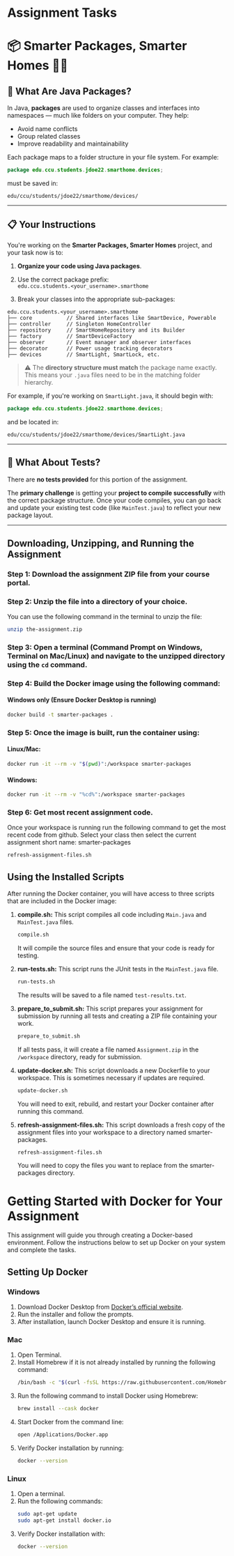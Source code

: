 # Assignment Tasks
# 📦  **Smarter Packages, Smarter Homes** 🧠🏡

## 🧠 What Are Java Packages?

In Java, **packages** are used to organize classes and interfaces into namespaces — much like folders on your computer. They help:

- Avoid name conflicts
- Group related classes
- Improve readability and maintainability

Each package maps to a folder structure in your file system. For example:

```java
package edu.ccu.students.jdoe22.smarthome.devices;
```

must be saved in:

```
edu/ccu/students/jdoe22/smarthome/devices/
```

---

## 📋 Your Instructions

You're working on the **Smarter Packages, Smarter Homes** project, and your task now is to:

1. **Organize your code using Java packages**.

2. Use the correct package prefix:\
   `edu.ccu.students.<your_username>.smarthome`

3. Break your classes into the appropriate sub-packages:

```
edu.ccu.students.<your_username>.smarthome
├── core           // Shared interfaces like SmartDevice, Powerable
├── controller     // Singleton HomeController
├── repository     // SmartHomeRepository and its Builder
├── factory        // SmartDeviceFactory
├── observer       // Event manager and observer interfaces
├── decorator      // Power usage tracking decorators
├── devices        // SmartLight, SmartLock, etc.
```

> ⚠️ The **directory structure must match** the package name exactly. This means your `.java` files need to be in the matching folder hierarchy.

For example, if you're working on `SmartLight.java`, it should begin with:

```java
package edu.ccu.students.jdoe22.smarthome.devices;
```

and be located in:

```
edu/ccu/students/jdoe22/smarthome/devices/SmartLight.java
```

---

## 🧪 What About Tests?

There are **no tests provided** for this portion of the assignment.

The **primary challenge** is getting your **project to compile successfully** with the correct package structure.
Once your code compiles, you can go back and update your existing test code (like `MainTest.java`) to reflect your new package layout.

---





## Downloading, Unzipping, and Running the Assignment
### Step 1: Download the assignment ZIP file from your course portal.
### Step 2: Unzip the file into a directory of your choice.
You can use the following command in the terminal to unzip the file:
```sh
unzip the-assignment.zip
```

### Step 3: Open a terminal (Command Prompt on Windows, Terminal on Mac/Linux) and navigate to the unzipped directory using the `cd` command.

### Step 4: Build the Docker image using the following command:
#### Windows only (Ensure Docker Desktop is running)
```sh
docker build -t smarter-packages .
```

### Step 5: Once the image is built, run the container using:
#### Linux/Mac:
```sh
docker run -it --rm -v "$(pwd)":/workspace smarter-packages
```
#### Windows:
```sh
docker run -it --rm -v "%cd%":/workspace smarter-packages
```
### Step 6: Get most recent assignment code.
Once your workspace is running run the following command to get the most recent code from github.
Select your class then select the current assignment short name: smarter-packages
```sh
refresh-assignment-files.sh
```

## Using the Installed Scripts
After running the Docker container, you will have access to three scripts that are included in the Docker image:

1. **compile.sh:** This script compiles all code including `Main.java` and `MainTest.java` files.
    ```sh
    compile.sh
    ```
    It will compile the source files and ensure that your code is ready for testing.

2. **run-tests.sh:** This script runs the JUnit tests in the `MainTest.java` file.
    ```sh
    run-tests.sh
    ```
    The results will be saved to a file named `test-results.txt`.

3. **prepare_to_submit.sh:** This script prepares your assignment for submission by running all tests and creating a ZIP file containing your work.
    ```sh
    prepare_to_submit.sh
    ```
    If all tests pass, it will create a file named `Assignment.zip` in the `/workspace` directory, ready for submission.

4. **update-docker.sh:** This script downloads a new Dockerfile to your workspace. This is sometimes necessary if updates are required.
    ```sh
    update-docker.sh
    ```
    You will need to exit, rebuild, and restart your Docker container after running this command.

5. **refresh-assignment-files.sh:** This script downloads a fresh copy of the assignment files into your workspace to a directory named smarter-packages.
    ```sh
    refresh-assignment-files.sh
    ```
    You will need to copy the files you want to replace from the smarter-packages directory.


# Getting Started with Docker for Your Assignment
This assignment will guide you through creating a Docker-based environment. Follow the instructions below to set up Docker on your system and complete the tasks.

## Setting Up Docker
### Windows
1. Download Docker Desktop from [Docker’s official website](https://www.docker.com/products/docker-desktop/).
2. Run the installer and follow the prompts.
3. After installation, launch Docker Desktop and ensure it is running.

### Mac
1. Open Terminal.
2. Install Homebrew if it is not already installed by running the following command:
    ```sh
    /bin/bash -c "$(curl -fsSL https://raw.githubusercontent.com/Homebrew/install/HEAD/install.sh)"
    ```
3. Run the following command to install Docker using Homebrew:
    ```sh
    brew install --cask docker
    ```
4. Start Docker from the command line:
    ```sh
    open /Applications/Docker.app
    ```
5. Verify Docker installation by running:
    ```sh
    docker --version
    ```

### Linux
1. Open a terminal.
2. Run the following commands:
    ```sh
    sudo apt-get update
    sudo apt-get install docker.io
    ```
3. Verify Docker installation with:
    ```sh
    docker --version
    ```

